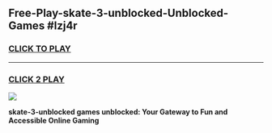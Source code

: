 
## Free-Play-skate-3-unblocked-Unblocked-Games #lzj4r
<h3>
<a href="https://news.freeplayer.one?title=skate-3-unblocked&ref=8M">CLICK TO PLAY</a></h3>
<hr>

<h3>
<a href="https://news.freeplayer.one?title=skate-3-unblocked&ref=8M">CLICK 2 PLAY</a>
  
</h3>

<a href="https://news.freeplayer.one?title=skate-3-unblocked&ref=8M"><img src="https://clearcache.store/games.png"></a>


**skate-3-unblocked games unblocked: Your Gateway to Fun and Accessible Online Gaming**
